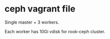 # ceph vagrant file

Single master + 3 workers.

Each worker has 10Gi vdisk for rook-ceph cluster.


